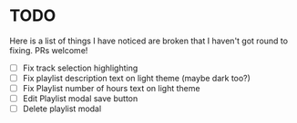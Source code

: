 # TODO

Here is a list of things I have noticed are broken that I haven't got round to fixing. PRs welcome!

- [ ] Fix track selection highlighting
- [ ] Fix playlist description text on light theme (maybe dark too?)
- [ ] Fix Playlist number of hours text on light theme
- [ ] Edit Playlist modal save button
- [ ] Delete playlist modal
